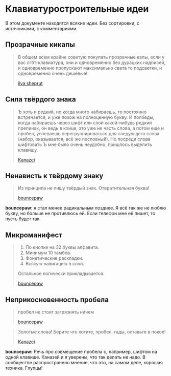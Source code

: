 # Клавиатуростроительные идеи
В этом документе находятся всякие идеи. Без сортировки, с источниками, с комментариями.

## Прозрачные кикапы
> В общем всем крайне советую покупать прозрачные капы, если у вас лгбт-клавиатура, они и одновременно без дурацких надписей, и одновременно пропускают максимально света то подсветки, и одновременно очень дешёвые!
>
> [ilya sheprut](https://t.me/klavaorgwork/164418)

## Сила твёрдого знака
> Ъ хоть и редкий, но когда много набираешь, то постоянно встречается, и уже похож на полноценную букву. И полбеды, когда набираешь через шифт или слой какой-нибудь редкий препинак, он ведь в конце, это уже не часть слова, а потом ещё и пробел, успеваешь перегруппироваться для следующего слова (набор, оказывается, всё же пословный). Но посреди слова шифтовать Ъ мне было очень неудобно, пришлось выделить клавишу.
>
> [Kanazei](https://t.me/klavaorgwork/157853)

## Ненависть к твёрдому знаку
> Из принципа не пишу твёрдый знак. Отвратительная буква!
>
> [bouncepaw](https://t.me/klavaorgwork/18489)

**bouncepaw:** я стал менее радикальным позднее. Я всё так же не люблю букву, но больше не противлюсь ей. Если телефон мне её пишет, то пусть будет так.

## Микроманифест
> 1. По кнопке на 32 буквы алфавита.  
> 2. Минимум 10 тамбов.  
> 3. Фонетические раскладки.  
> 4. Всякую навигацию в слой.
>
> Остальное логически прикладывается.
>
> [bouncepaw](https://t.me/klavaorgwork/157803)

## Неприкосновенность пробела
> пробел не стоит загрязнять ничем
>
> [bouncepaw](https://t.me/klavaorgwork/165761)

> Золотые слова! Берите что хотите, пробел, гады, оставьте в покое!
>
> [Kanazei](https://t.me/klavaorgwork/165774)

**bouncepaw:** Речь про совмещение пробела с, например, шифтом на одной клавише. Каназей и я уверены, что так делать не надо. В сообществе распространено мнение, что это, на самом деле, хорошая техника. Глупцы!

